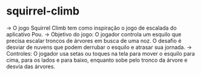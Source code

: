 # squirrel-climb
-> O jogo Squirrel Climb tem como inspiração o jogo de escalada do aplicativo Pou.
-> Objetivo do jogo: O jogador controla um esquilo que precisa escalar troncos de árvores em busca de uma noz. O desafio é desviar de nuvens que podem derrubar o esquilo e atrasar sua jornada.
-> Controles: O jogador usa setas ou toques na tela para mover o esquilo para cima, para os lados e para baixo, enquanto sobe pelo tronco da árvore e desvia das árvores.

